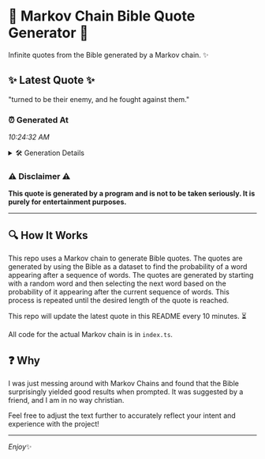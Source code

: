 # 📖 Markov Chain Bible Quote Generator 📖

Infinite quotes from the Bible generated by a Markov chain. ✨

## ✨ Latest Quote ✨
"turned to be their enemy, and he fought against them."

### ⏰ Generated At
*10:24:32 AM*

<details>
    <summary>🛠️ Generation Details</summary>
    <p>
        <strong>🌱 Seed:</strong> turned<br>
        <strong>🔄 Iterations:</strong> 9<br>
        <strong>📜 Context History:</strong><br>[ turned ]: to<br>[ turned, to ]: be<br>[ turned, to, be ]: their<br>[ turned, to, be, their ]: enemy,<br>[ turned, to, be, their, enemy, ]: and<br>[ turned, to, be, their, enemy,, and ]: he<br>[ to, be, their, enemy,, and, he ]: fought<br>[ be, their, enemy,, and, he, fought ]: against<br>[ their, enemy,, and, he, fought, against ]: them.<br>
    </p>
</details>

### ⚠️ Disclaimer ⚠️
**This quote is generated by a program and is not to be taken seriously. It is purely for entertainment purposes.**

---

## 🔍 How It Works

This repo uses a Markov chain to generate Bible quotes. The quotes are generated by using the Bible as a dataset to find the probability of a word appearing after a sequence of words. The quotes are generated by starting with a random word and then selecting the next word based on the probability of it appearing after the current sequence of words. This process is repeated until the desired length of the quote is reached.

This repo will update the latest quote in this README every 10 minutes. ⏳

All code for the actual Markov chain is in `index.ts`.

## ❓ Why

I was just messing around with Markov Chains and found that the Bible surprisingly yielded good results when prompted. 
It was suggested by a friend, and I am in no way christian.

Feel free to adjust the text further to accurately reflect your intent and experience with the project!

---

*Enjoy*✨
